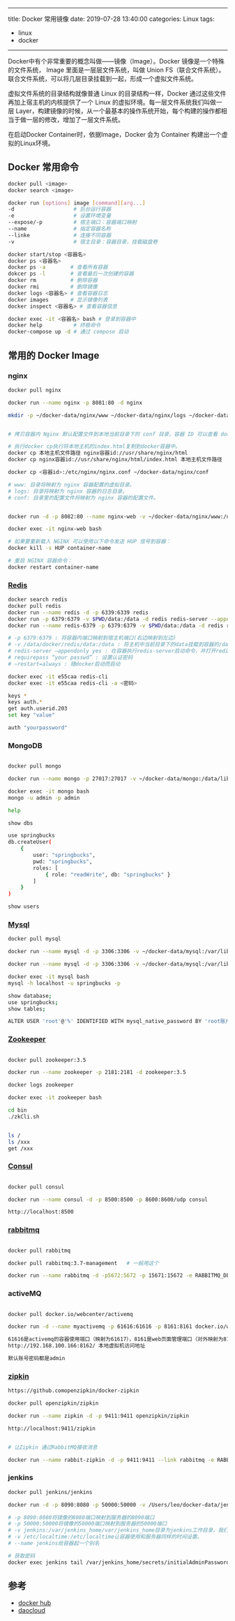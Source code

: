 
---
title: Docker 常用镜像
date: 2019-07-28 13:40:00
categories: Linux
tags: 
  - linux
  - docker
---

Docker中有个非常重要的概念叫做——镜像（Image）。Docker 镜像是一个特殊的文件系统，
Image 里面是一层层文件系统，叫做 Union FS（联合文件系统）。联合文件系统，可以将几层目录挂载到一起，形成一个虚拟文件系统。

虚拟文件系统的目录结构就像普通 Linux 的目录结构一样，Docker 通过这些文件再加上宿主机的内核提供了一个 Linux 的虚拟环境。每一层文件系统我们叫做一层 Layer，构建镜像的时候，从一个最基本的操作系统开始，每个构建的操作都相当于做一层的修改，增加了一层文件系统。

在启动Docker Container时，依据Image，Docker 会为 Container 构建出一个虚拟的Linux环境。
<!--more-->

## Docker 常用命令

```bash
docker pull <image>
docker search <image>

docker run [options] image [command][arg...]
-d                   # 后台运行容器
-e                   # 设置环境变量
--expose/-p          # 宿主端口：容器端口映射
--name               # 指定容器名称
--linke              # 连接不同容器
-v                   # 宿主目录：容器目录，挂载磁盘卷

docker start/stop <容器名>
docker ps <容器名>
docker ps -a        # 查看所有容器
dokcer ps -l        # 查看最后一次创建的容器
docker rm           # 删除容器
docker rmi          # 删除镜像
docker logs <容器名> # 查看容器日志
docker images       # 显示镜像列表
docker inspect <容器名> # 查看容器信息

docker exec -it <容器名> bash # 登录到容器中
docker help          # 终极命令
docker-compose up -d # 通过 compose 启动

```

## 常用的 Docker Image

### nginx
```bash
docker pull nginx

docker run --name nginx -p 8081:80 -d nginx

mkdir -p ~/docker-data/nginx/www ~/docker-data/nginx/logs ~/docker-data/nginx/conf


# 拷贝容器内 Nginx 默认配置文件到本地当前目录下的 conf 目录，容器 ID 可以查看 docker ps 命令输入中的第一列：

# 执行docker cp执行将本地主机的index.html复制到docker容器中。
docker cp 本地主机文件路径 nginx容器id://usr/share/nginx/html
docker cp nginx容器id://usr/share/nginx/html/index.html 本地主机文件路径

docker cp <容器id>:/etc/nginx/nginx.conf ~/docker-data/nginx/conf

# www: 目录将映射为 nginx 容器配置的虚拟目录。
# logs: 目录将映射为 nginx 容器的日志目录。
# conf: 目录里的配置文件将映射为 nginx 容器的配置文件。


docker run -d -p 8082:80 --name nginx-web -v ~/docker-data/nginx/www:/usr/share/nginx/html -v ~/docker-data/nginx/conf/nginx.conf:/etc/nginx/nginx.conf -v ~/docker-data/nginx/logs:/var/log/nginx nginx

docker exec -it nginx-web bash

# 如果要重新载入 NGINX 可以使用以下命令发送 HUP 信号到容器：
docker kill -s HUP container-name

# 重启 NGINX 容器命令：
docker restart container-name
```

### [Redis](https://redis.io)
```bash
docker search redis
docker pull redis
docker run --name redis -d -p 6339:6339 redis
docker run -p 6379:6379 -v $PWD/data:/data -d redis redis-server --appendonly yes
docker run --name redis-6379 -p 6379:6379 -v $PWD/data:/data -d redis redis-server --appendonly yes --restart=always --requirepass "123456"

# -p 6379:6379 : 将容器内端口映射到宿主机端口(右边映射到左边) 
# -v /data/docker/redis/data:/data : 将主机中当前目录下的data挂载到容器的/data 
# redis-server –appendonly yes : 在容器执行redis-server启动命令，并打开redis持久化配置 
# requirepass “your passwd” : 设置认证密码 
# –restart=always : 随docker启动而启动

docker exec -it e55caa redis-cli
docker exec -it e55caa redis-cli -a <密码>

keys *
keys auth.*
get auth.userid.203
set key "value"

auth "yourpassword"
```

### MongoDB

```bash

docker pull mongo

docker run --name mongo -p 27017:27017 -v ~/docker-data/mongo:/data/lib -e MONGO_INITDB_ROOT_USERNAME=admin -e MONGO_INITDB_ROOT_PASSWORD=admin -d mongo

docker exec -it mongo bash
mongo -u admin -p admin

help

show dbs

use springbucks
db.createUser(
	{
		user: "springbucks",
		pwd: "springbucks",
		roles: [
			{ role: "readWrite", db: "springbucks" }
		]
	}
)

show users
```
### [Mysql](https://hub.docker.com/_/mysql)

```bash
docker pull mysql

docker run --name mysql -d -p 3306:3306 -v ~/docker-data/mysql:/var/lib/mysql -e MYSQL_DATABASE=springbucks -e MYSQL_USER=springbucks -e MYSQL_PASSWORD=springbucks -e MYSQL_ROOT_PASSWORD=root_password mysql

docker run --name mysql -d -p 3306:3306 -v ~/docker-data/mysql:/var/lib/mysql -e MYSQL_DATABASE=ssms -e MYSQL_USER=root -e MYSQL_PASSWORD=root -e MYSQL_ROOT_PASSWORD=root mysql

docker exec -it mysql bash
mysql -h localhost -u springbucks -p

show database;
use springbucks;
show tables;

ALTER USER 'root'@'%' IDENTIFIED WITH mysql_native_password BY 'root账户密码';
```

### [Zookeeper](https://hub.docker.com/_/zookeeper)

```bash

docker pull zookeeper:3.5

docker run --name zookeeper -p 2181:2181 -d zookeeper:3.5

docker logs zookeeper

docker exec -it zookeeper bash

cd bin
./zkCli.sh


ls /
ls /xxx
get /xxx
```

### [Consul](https://hub.docker.com/_/consul)
```bash

docker pull consul

docker run --name consul -d -p 8500:8500 -p 8600:8600/udp consul

http://localhost:8500

```

### [rabbitmq](https://hub.docker.com/_/rabbitmq)
```bash

docker pull rabbitmq

docker pull rabbitmq:3.7-management   # 一般用这个

docker run --name rabbitmq -d -p5672:5672 -p 15671:15672 -e RABBITMQ_DEFAULT_USER=spring -e RABBITMQ_DEFAULT_PASS=spring rabbitmq:3.7-management

```

### activeMQ
```bash

docker pull docker.io/webcenter/activemq

docker run -d --name myactivemq -p 61616:61616 -p 8161:8161 docker.io/webcenter/activemq:latest

61616是activemq的容器使用端口（映射为61617），8161是web页面管理端口（对外映射为8162）
http://192.168.100.166:8162/ 本地虚拟机访问地址

默认账号密码都是admin
```

### [zipkin](https://hub.docker.com/r/openzipkin/zipkin)
```bash
https://github.comopenzipkin/docker-zipkin

docker pull openzipkin/zipkin

docker run --name zipkin -d -p 9411:9411 openzipkin/zipkin

http://localhost:9411/zipkin


# 让Zipkin 通过RabbitMQ接收消息

docker run --name rabbit-zipkin -d -p 9411:9411 --link rabbitmq -e RABBIT_ADDRESSES=rabbitmq:5672 -e RABBIT_USER=spring -e RABBIT_PASSWORD=spring openzipkin/zipkin

```

### jenkins
```bash
docker pull jenkins/jenkins

docker run -d -p 8090:8080 -p 50000:50000 -v /Users/leo/docker-data/jenkins:/var/jenkins_home --name jenkins jenkins/jenkins

# -p 8090:8080将镜像的8080端口映射到服务器的8090端口
# -p 50000:50000将镜像的50000端口映射到服务器的50000端口
# -v jenkins:/var/jenkins_home/var/jenkins_home目录为jenkins工作目录，我们将硬盘上的一个目录挂载到这个位置，方便后续更新镜像后继续使用原来的工作目录。
# -v /etc/localtime:/etc/localtime让容器使用和服务器同样的时间设置。
# --name jenkins给容器起一个别名

# 获取密码
docker exec jenkins tail /var/jenkins_home/secrets/initialAdminPassword

```

## 参考
- [docker hub](https://hub.docker.com)
- [daocloud](https://www.daocloud.io/mirror)

